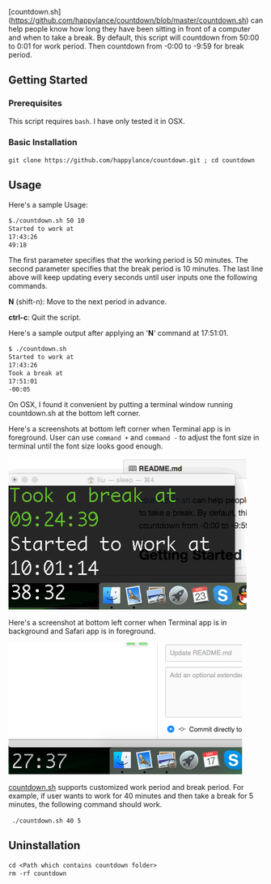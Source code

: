 [countdown.sh] (https://github.com/happylance/countdown/blob/master/countdown.sh) can help people know how long they have been sitting in front of a computer and when to take a break.
By default, this script will countdown from 50:00 to 0:01 for work period. Then countdown from -0:00 to -9:59 for break period.

## Getting Started
### Prerequisites
This script requires `bash`. I have only tested it in OSX.
### Basic Installation
`git clone https://github.com/happylance/countdown.git ; cd countdown`

## Usage
Here's a sample Usage:
```
$./countdown.sh 50 10
Started to work at
17:43:26
49:18
```
The first parameter specifies that the working period is 50 minutes. The second parameter specifies that the break period is 10 minutes. The last line above will keep updating every seconds until user inputs one the following commands.

**N** (shift-n): Move to the next period in advance.

**ctrl-c**: Quit the script.

Here's a sample output after applying an '**N**' command at 17:51:01.
```
$ ./countdown.sh
Started to work at
17:43:26
Took a break at
17:51:01
-00:05
```
On OSX, I found it convenient by putting a terminal window running countdown.sh at the bottom left corner. 

Here's a screenshots at bottom left corner when Terminal app is in foreground. User can use `command +` and `command -` to adjust the font size in terminal until the font size looks good enough.

![Foreground](/images/screencast.gif)

Here's a screenshot at bottom left corner when Terminal app is in background and Safari app is in foreground.

![Background](/images/screenshot2_countdown.png)

[countdown.sh](https://github.com/happylance/countdown/blob/master/countdown.sh) supports customized work period and break period. For example, if user wants to work for 40 minutes and then take a break for 5 minutes, the following command should work.

` ./countdown.sh 40 5`

## Uninstallation
```
cd <Path which contains countdown folder>
rm -rf countdown
```
